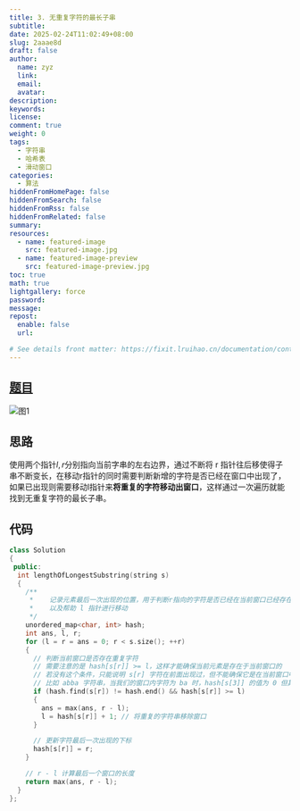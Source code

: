 ```yaml
---
title: 3. 无重复字符的最长子串
subtitle:
date: 2025-02-24T11:02:49+08:00
slug: 2aaae8d
draft: false
author:
  name: zyz
  link:
  email:
  avatar:
description:
keywords:
license:
comment: true
weight: 0
tags:
  - 字符串
  - 哈希表
  - 滑动窗口
categories:
  - 算法
hiddenFromHomePage: false
hiddenFromSearch: false
hiddenFromRss: false
hiddenFromRelated: false
summary:
resources:
  - name: featured-image
    src: featured-image.jpg
  - name: featured-image-preview
    src: featured-image-preview.jpg
toc: true
math: true
lightgallery: force
password:
message:
repost:
  enable: false
  url:

# See details front matter: https://fixit.lruihao.cn/documentation/content-management/introduction/#front-matter
---
```

## [题目](https://leetcode.cn/problems/longest-substring-without-repeating-characters/description/?envType=study-plan-v2&envId=top-100-liked)

![图1](/PostsImgs/LeetCode/3/question.png)

## 思路

使用两个指针$l, r$分别指向当前字串的左右边界，通过不断将 r 指针往后移使得子串不断变长，在移动r指针的同时需要判断新增的字符是否已经在窗口中出现了，如果已出现则需要移动l指针来**将重复的字符移动出窗口**，这样通过一次遍历就能找到无重复字符的最长子串。

## 代码

```cpp
class Solution
{
 public:
  int lengthOfLongestSubstring(string s)
  {
    /** 
     *    记录元素最后一次出现的位置，用于判断r指向的字符是否已经在当前窗口已经存在
     *    以及帮助 l 指针进行移动
     */
    unordered_map<char, int> hash; 
    int ans, l, r;
    for (l = r = ans = 0; r < s.size(); ++r)
    {
      // 判断当前窗口是否存在重复字符
      // 需要注意的是 hash[s[r]] >= l，这样才能确保当前元素是存在于当前窗口的
      // 若没有这个条件，只能说明 s[r] 字符在前面出现过，但不能确保它是在当前窗口中的
      // 比如 abba 字符串，当我们的窗口内字符为 ba 时，hash[s[3]] 的值为 0 但其并不在当前窗口内
      if (hash.find(s[r]) != hash.end() && hash[s[r]] >= l)
      {
        ans = max(ans, r - l);
        l = hash[s[r]] + 1; // 将重复的字符串移除窗口
      }

      // 更新字符最后一次出现的下标
      hash[s[r]] = r;
    }

    // r - l 计算最后一个窗口的长度
    return max(ans, r - l);
  }
};
```
<!--more-->
